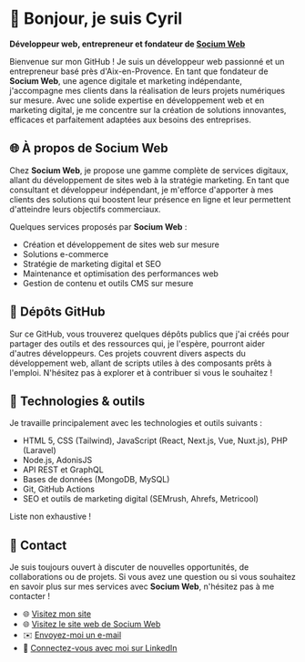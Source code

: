 # 👋 Bonjour, je suis Cyril

**Développeur web, entrepreneur et fondateur de [Socium Web](https://www.sociumweb.fr)**

Bienvenue sur mon GitHub ! Je suis un développeur web passionné et un entrepreneur basé près d'Aix-en-Provence. En tant que fondateur de **Socium Web**, une agence digitale et marketing indépendante, j'accompagne mes clients dans la réalisation de leurs projets numériques sur mesure. Avec une solide expertise en développement web et en marketing digital, je me concentre sur la création de solutions innovantes, efficaces et parfaitement adaptées aux besoins des entreprises.

## 🌐 À propos de Socium Web

Chez **Socium Web**, je propose une gamme complète de services digitaux, allant du développement de sites web à la stratégie marketing. En tant que consultant et développeur indépendant, je m'efforce d'apporter à mes clients des solutions qui boostent leur présence en ligne et leur permettent d'atteindre leurs objectifs commerciaux.

Quelques services proposés par **Socium Web** :
- Création et développement de sites web sur mesure
- Solutions e-commerce
- Stratégie de marketing digital et SEO
- Maintenance et optimisation des performances web
- Gestion de contenu et outils CMS sur mesure

## 🔧 Dépôts GitHub

Sur ce GitHub, vous trouverez quelques dépôts publics que j'ai créés pour partager des outils et des ressources qui, je l'espère, pourront aider d'autres développeurs. Ces projets couvrent divers aspects du développement web, allant de scripts utiles à des composants prêts à l'emploi. N'hésitez pas à explorer et à contribuer si vous le souhaitez !

## 🚀 Technologies & outils

Je travaille principalement avec les technologies et outils suivants :
- HTML 5, CSS (Tailwind), JavaScript (React, Next.js, Vue, Nuxt.js), PHP (Laravel) 
- Node.js, AdonisJS
- API REST et GraphQL
- Bases de données (MongoDB, MySQL)
- Git, GitHub Actions
- SEO et outils de marketing digital (SEMrush, Ahrefs, Metricool)

Liste non exhaustive !

## 💼 Contact

Je suis toujours ouvert à discuter de nouvelles opportunités, de collaborations ou de projets. Si vous avez une question ou si vous souhaitez en savoir plus sur mes services avec **Socium Web**, n'hésitez pas à me contacter !

- 🌐 [Visitez mon site](https://www.cyril-julien.com)
- 🌐 [Visitez le site web de Socium Web](https://www.sociumweb.com)
- ✉️ [Envoyez-moi un e-mail](mailto:contact@sociumweb.com)
- 💼 [Connectez-vous avec moi sur LinkedIn](https://www.linkedin.com/in/cj6)
